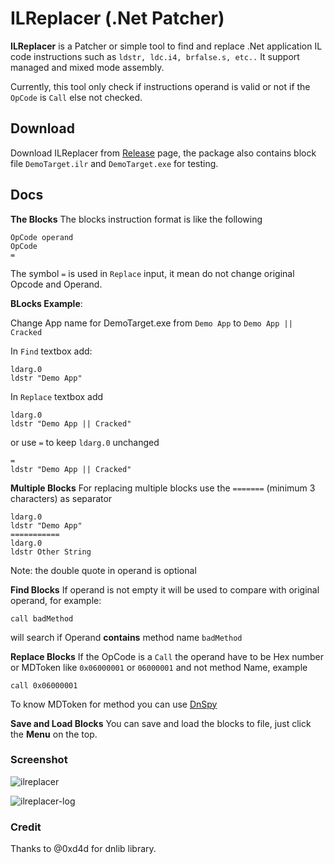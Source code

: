 

# ILReplacer (.Net Patcher)

**ILReplacer** is a Patcher or simple tool to find and replace .Net application IL code instructions such as `ldstr, ldc.i4, brfalse.s, etc..`  It support managed and mixed mode assembly.

Currently, this tool only check if instructions operand is valid or not if the `OpCode` is `Call` else not checked.

## Download
Download ILReplacer from [Release](https://github.com/ewwink/ILReplacer//releases) page, the package also contains block file `DemoTarget.ilr` and `DemoTarget.exe` for testing.

## Docs
 **The Blocks**
The blocks instruction format is like the following

    OpCode operand
    OpCode
    =

The symbol `=` is used in `Replace` input, it mean do not change original Opcode and Operand.

**BLocks Example**:

Change App name for DemoTarget.exe from `Demo App` to `Demo App || Cracked`

In `Find` textbox add:

    ldarg.0
    ldstr "Demo App"

In `Replace` textbox add

    ldarg.0
    ldstr "Demo App || Cracked"

or use `=` to keep `ldarg.0` unchanged

    =
    ldstr "Demo App || Cracked"

 **Multiple Blocks**
For replacing multiple blocks use the `=======` (minimum 3 characters) as separator

    ldarg.0
    ldstr "Demo App"
    ===========
    ldarg.0
    ldstr Other String

Note: the double quote in operand is optional

 **Find Blocks**
 If operand is not empty it will be used to compare with original operand, for example:
 
    call badMethod

will search if Operand **contains** method name `badMethod`

 **Replace Blocks**
 If the OpCode is a `Call` the operand have to be Hex number or MDToken like `0x06000001` or `06000001` and not method Name, example

    call 0x06000001

To know MDToken for method you can use [DnSpy](https://github.com/0xd4d/dnSpy) 

**Save and Load Blocks**
You can save and load the blocks to file, just click the **Menu** on the top.

### Screenshot
![ilreplacer](https://user-images.githubusercontent.com/760764/61352933-c67bac80-a898-11e9-8402-cf84f949ad90.jpg)

![ilreplacer-log](https://user-images.githubusercontent.com/760764/61352944-caa7ca00-a898-11e9-96ec-c70e9c5a8c93.jpg)

### Credit
Thanks to @0xd4d for dnlib library.
